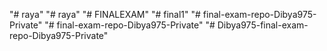 "# raya" 
"# raya" 
"# FINALEXAM" 
"# final1" 
"# final-exam-repo-Dibya975-Private" 
"# final-exam-repo-Dibya975-Private" 
"# Dibya975-final-exam-repo-Dibya975-Private" 
